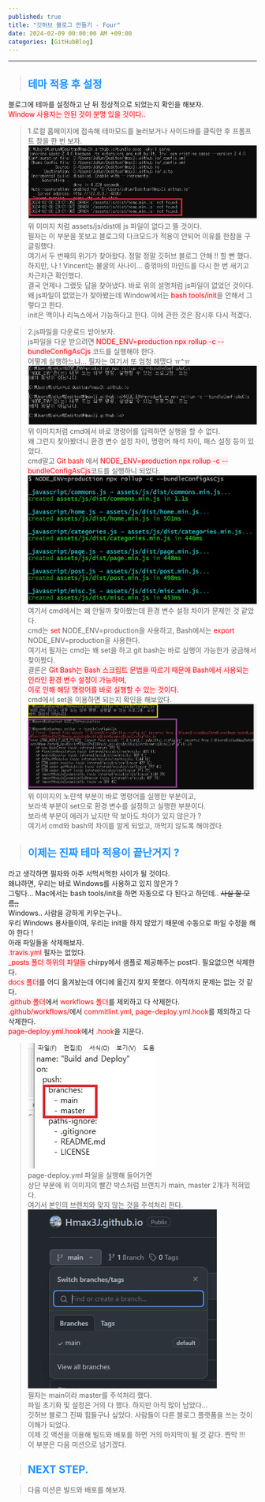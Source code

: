 ```yaml
---
published: true
title: "깃허브 블로그 만들기 - Four"
date: 2024-02-09 00:00:00 AM +09:00
categories: [GitHubBlog]
---
```

***

>## <span style='color:#1E90FF'>테마 적용 후 설정</span>
블로그에 테마를 설정하고 난 뒤 정상적으로 되었는지 확인을 해보자. <br>
<span style='background-color:LavenderBlush; color:red'>Window 사용자는 안된 것이 분명 있을 것이다..</span> <br>

>1.로컬 홈페이지에 접속해 테마모드를 눌러보거나 사이드바를 클릭한 후 프롬프트 창을 한 번 보자. <br>
![gitSet1](/assets/img/postImg/GitHubBlog/createBlog4/gitHubSetting1.JPG) <br>
위 이미지 처럼 assets/js/dist에 js 파일이 없다고 뜰 것이다. <br>
필자는 이 부분을 못보고 블로그의 다크모드가 적용이 안되어 이유를 한참을 구글링했다. <br>
여기서 두 번째의 위기가 찾아왔다. 정말 정말 깃허브 블로그 안해 !! 할 뻔 했다. <br>
하지만, 나 ! Vincent는 불굴의 사나이... 중꺾마의 마인드를 다시 한 번 새기고 차근차근 확인했다. <br>
결국 언제나 그랬듯 답을 찾아냈다. 바로 위의 설명처럼 js파일이 없었던 것이다. <br>
왜 js파일이 없었는가 찾아봤는데 Window에서는 <span style='background-color:LavenderBlush; color:red'>bash tools/init</span>을 안해서 그렇다고 한다. <br>
init은 맥이나 리눅스에서 가능하다고 한다. 이에 관한 것은 잠시후 다시 적겠다.<br>

>2.js파일을 다운로드 받아보자. <br>
js파일을 다운 받으려면 <span style='background-color:LavenderBlush; color:red'>NODE_ENV=production npx rollup -c --bundleConfigAsCjs</span> 코드를 실행해야 한다. <br>
어떻게 실행하느냐... 필자는 여기서 또 엄청 헤맸다 ㅠ^ㅠ <br>
![gitSet2](/assets/img/postImg/GitHubBlog/createBlog4/gitHubSetting2.JPG) <br>
위 이미지처럼 cmd에서 바로 명령어를 입력하면 실행을 할 수 없다. <br>
왜 그런지 찾아봤더니 환경 변수 설정 차이, 명령어 해석 차이, 패스 설정 등이 있었다. <br>
cmd말고 <span style='color:red'>Git bash</span> 에서 <span style='background-color:LavenderBlush; color:red'>NODE_ENV=production npx rollup -c --bundleConfigAsCjs</span>코드를 실행하니 되었다. <br>
![gitSet3](/assets/img/postImg/GitHubBlog/createBlog4/gitHubSetting3.JPG) <br>
여기서 cmd에서는 왜 안될까 찾아봤는데 환경 변수 설정 차이가 문제인 것 같았다. <br>
cmd는 <span style='color:red'>set</span> NODE_ENV=production을 사용하고, Bash에서는 <span style='color:red'>export</span> NODE_ENV=production을 사용한다. <br>
여기서 필자는 cmd는 왜 set을 하고 git bash는 바로 실행이 가능한가 궁금해서 찾아봤다. <br>
결론은 <span style='background-color:LavenderBlush; color:red'>Git Bash는 Bash 스크립트 문법을 따르기 때문에 Bash에서 사용되는 인라인 환경 변수 설정이 가능하며, <br> 이로 인해 해당 명령어를 바로 실행할 수 있는 것이다.</span> <br>
cmd에서 set을 이용하면 되는지 확인을 해보았다. <br>
![gitSet4](/assets/img/postImg/GitHubBlog/createBlog4/gitHubSetting4.JPG) <br>
위 이미지의 노란색 부분이 바로 명령어를 실행한 부분이고, <br>
보라색 부분이 set으로 환경 변수를 설정하고 실행한 부분이다. <br>
보라색 부분이 에러가 났지만 딱 보아도 차이가 있지 않은가 ? <br>
여기서 cmd와 bash의 차이를 알게 되었고, 까먹지 않도록 해야겠다. <br>

>## <span style='color:#1E90FF'>이제는 진짜 테마 적용이 끝난거지 ?</span>
라고 생각하면 필자와 아주 서먹서먹한 사이가 될 것이다. <br>
왜냐하면, 우리는 바로 Windows를 사용하고 있지 않은가 ? <br>
그렇다... Mac에서는 bash tools/init을 하면 자동으로 다 된다고 하던데.. ~~사실 잘 모름;;~~ <br>
Windows.. 사람을 강하게 키우는구나.. <br>
우리 Windows 용사들이여, 우리는 init을 하지 않았기 때문에 수동으로 파일 수정을 해야 한다 ! <br>
아래 파일들을 삭제해보자. <br>
<span style='background-color:LavenderBlush; color:red'>.travis.yml</span> 필자는 없었다. <br>
<span style='background-color:LavenderBlush; color:red'>_posts 폴더 하위의 파일들</span> chirpy에서 샘플로 제공해주는 post다. 필요없으면 삭제한다. <br>
<span style='background-color:LavenderBlush; color:red'>docs 폴더</span>를 어디 옮겨놨는데 어디에 옮긴지 찾지 못했다. 아직까지 문제는 없는 것 같다. <br>
<span style='background-color:LavenderBlush; color:red'>.github 폴더</span>에서
<span style='color:red'>workflows 폴더</span>를 제외하고 다 삭제한다. <br>
<span style='background-color:LavenderBlush; color:red'>.github/workflows/</span>에서
<span style='color:red'>commitlint.yml</span>,
<span style='color:red'>page-deploy.yml.hook</span>를 제외하고 다 삭제한다. <br>
<span style='background-color:LavenderBlush; color:red'>page-deploy.yml.hook</span>에서
<span style='color:red'>.hook</span>을 지운다. <br>

>![gitSet5](/assets/img/postImg/GitHubBlog/createBlog4/gitHubSetting5.JPG) <br>
page-deploy.yml 파일을 실행해 들어가면 <br>
상단 부분에 위 이미지의 빨간 박스처럼 브랜치가 main, master 2개가 적혀있다. <br>
여기서 본인의 브렌치와 맞지 않는 것을 주석처리 한다. <br>
![gitSet6](/assets/img/postImg/GitHubBlog/createBlog4/gitHubSetting6.JPG) <br>
필자는 main이라 master를 주석처리 했다. <br>
파일 초기화 및 설정은 거의 다 했다. 하지만 아직 많이 남았다...<br>
깃허브 블로그 진짜 힘들구나 싶었다. 사람들이 다른 블로그 플랫폼을 쓰는 것이 이해가 되었다. <br>
이제 깃 액션을 이용해 빌드와 배포를 하면 거의 마지막이 될 것 같다. 찐막 !!! <br>
이 부분은 다음 미션으로 넘기겠다. <br>

>## <span style='color:#1E90FF'>NEXT STEP.</span>
<blockquote class='prompt-tip'>다음 미션은 빌드와 배포를 해보자.</blockquote>